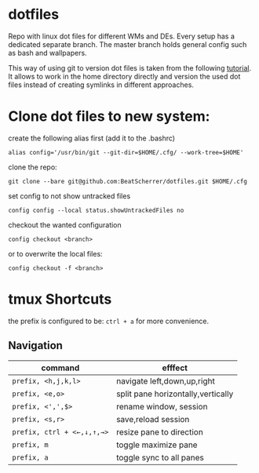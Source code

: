 # dotfiles
Repo with linux dot files for different WMs and DEs. Every setup has a dedicated separate branch. The master branch holds general config such as bash and wallpapers.

This way of using git to version dot files is taken from the following [tutorial](https://www.atlassian.com/git/tutorials/dotfiles). It allows to work in the home directory directly and version the used dot files instead of creating symlinks in different approaches.

# Clone dot files to new system:
create the following alias first (add it to the .bashrc)
```
alias config='/usr/bin/git --git-dir=$HOME/.cfg/ --work-tree=$HOME'
```
clone the repo:

```
git clone --bare git@github.com:BeatScherrer/dotfiles.git $HOME/.cfg
```
set config to not show untracked files
```
config config --local status.showUntrackedFiles no
```

checkout the wanted configuration
```
config checkout <branch>
```
or to overwrite the local files:
```
config checkout -f <branch>
```
# tmux Shortcuts
the prefix is configured to be: `ctrl + a`  for more convenience.
## Navigation
| command | efffect |
|--|--|
|`prefix, <h,j,k,l>` | navigate left,down,up,right |
|`prefix, <e,o>` | split pane horizontally,vertically|
|`prefix, <',',$>`| rename window, session |
|`prefix, <s,r>` | save,reload session|
|`prefix, ctrl + <←,↓,↑,→>` | resize pane to direction|
|`prefix, m` | toggle maximize pane|
|`prefix, a`| toggle sync to all panes|
